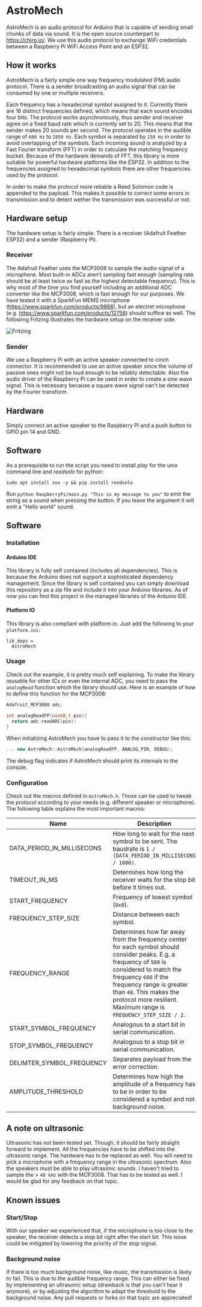 # AstroMech

AstroMech is an audio protocol for Arduino that is capable of sending small chunks of data via sound. It is the open source counterpart to https://chirp.io/. We use this audio protocol to exchange WiFi credentials between a Raspberry Pi WiFi Access Point and an ESP32. 

## How it works

AstroMech is a fairly simple one way frequency modulated (FM) audio protocol. There is a sender broadcasting an audio signal that can be consumed by one or multiple receivers.

Each frequency has a hexadecimal symbol assigned to it. Currently there are 16 distinct frequencies defined, which means that each sound encodes four bits. The protocol works asynchronously, thus sender and receiver agree on a fixed baud rate which is currently set to 20. This means that the sender makes 20 sounds per second. The protocol operates in the audible range of `600 Hz` to `2850 Hz`. Each symbol is separated by `150 Hz` in order to avoid overlapping of the symbols. Each incoming sound is analyzed by a Fast Fourier transform (FFT) in order to calculate the matching frequency bucket. Because of the hardware demands of FFT, this library is more suitable for powerful hardware platforms like the ESP32. In addition to the frequencies assigned to hexadecimal symbols there are other frequencies used by the protocol.

In order to make the protocol more reliable a Reed Solomon code is appended to the payload. This makes it possible to correct some errors in transmission and to detect wether the transmission was successful or not.

## Hardware setup

The hardware setup is fairly simple. There is a receiver (Adafruit Feather ESP32) and a sender (Raspberry Pi).

### Receiver

The Adafruit Feather uses the MCP3008 to sample the audio signal of a microphone. Most built-in ADCs aren't sampling fast enough (sampling rate should be at least twice as fast as the highest detectable frequency). This is why most of the time you find yourself including an additional ADC converter like the MCP3008, which is fast enough for our purposes. We have tested it with a SparkFun MEMS microphone (https://www.sparkfun.com/products/9868), but an electret microphone (e.g. https://www.sparkfun.com/products/12758) should suffice as well. The following Fritzing illustrates the hardware setup on the receiver side.

![Fritzing](https://github.com/weckbach/AstroMech/blob/master/images/astromech.png "Fritzing")


### Sender

We use a Raspberry Pi with an active speaker connected to cinch connector. It is recommended to use an active speaker since the volume of passive ones might not be loud enough to be reliably detectable. Also the audio driver of the Raspberry Pi can be used in order to create a sine wave signal. This is necessary because a square wave signal can't be detected by the Fourier transform. 

## Hardware

Simply connect an active speaker to the Raspberry Pi and a push button to GPIO pin 14 and GND.

## Software

As a prerequisite to run the script you need to install *play* for the unix command line and *reedsolo* for python:

`sudo apt install sox -y && pip install reedsolo`

Run `python RaspberryPi/main.py "This is my message to you"` to emit the string as a sound when pressing the button. If you leave the argument it will emit a "Hello world" sound.

## Software

### Installation

#### Arduino IDE

This library is fully self contained (includes all dependencies). This is because the Arduino does not support a sophisticated dependency management. Since the library is self contained you can simply download this repository as a zip file and include it into your Arduino libraries. As of now you can find this project in the managed libraries of the Arduino IDE.

#### Platform IO

This library is also compliant with platform.io. Just add the following to your `platform.ini`:

```
lib_deps =
  AstroMech
```

### Usage

Check out the example, it is pretty much self explaining. To make the library reusable for other ICs or even the internal ADC, you need to pass the `analogRead` function which the library should use. Here is an example of how to define this function for the MCP3008:

```c++
Adafruit_MCP3008 adc;

int analogReadFP(uint8_t pin){
  return adc.readADC(pin);
}

```

When initializing AstroMech you have to pass it to the constructor like this:

```c++
... new AstroMech::AstroMech(analogReadFP, ANALOG_PIN, DEBUG);
```

The debug flag indicates if AstroMech should print its internals to the console.

### Configuration

Check out the macros defined in `AstroMech.h`. Those can be used to tweak the protocol according to your needs (e.g. different speaker or microphone). The following table explains the most important macros:

Name | Description | Default
--- | --- | ---
DATA_PERIOD_IN_MILLISECONS | How long to wait for the next symbol to be sent. The baudrate is `1 / (DATA_PERIOD_IN_MILLISECONS / 1000)`. | `50`
TIMEOUT_IN_MS | Determines how long the receiver waits for the stop bit before it times out. | `500`
START_FREQUENCY | Frequency of lowest symbol (`0x0`). | `600`
FREQUENCY_STEP_SIZE | Distance between each symbol. | `150`
FREQUENCY_RANGE |  Determines how far away from the frequency center for each symbol should consider peaks. E.g. a frequency of `560` is considered to match the frequency `600` if the frequency range is greater than `40`. This makes the protocol more resilient. Maximum range is `FREQUENCY_STEP_SIZE / 2`. | `60`
START_SYMBOL_FREQUENCY | Analogous to a start bit in serial communication. | `4500`
STOP_SYMBOL_FREQUENCY |  Analogous to a stop bit in serial communication. | `5000`
DELIMTER_SYMBOL_FREQUENCY | Separates payload from the error correction. | `4000`
AMPLITUDE_THRESHOLD | Determines how high the amplitude of a frequency has to be in order to be considered a symbol and not background noise. | `300`

## A note on ultrasonic

Ultrasonic has not been tested yet. Though, it should be fairly straight forward to implement. All the frequencies have to be shifted into the ultrasonic range. The hardware has to be replaced as well. You will need to pick a microphone with a frequency range in the ultrasonic spectrum. Also the speakers must be able to play ultrasonic sounds. I haven't tried to sample the > `40 kHz` with the MCP3008. That has to  be tested as well. I would be glad for any feedback on that topic.

## Known issues

### Start/Stop

With our speaker we experienced that, if the microphone is too close to the speaker, the receiver detects a stop bit right after the start bit. This issue could be mitigated by lowering the priority of the stop signal.

### Background noise

If there is too much background noise, like music, the transmission is likely to fail. This is due to the audible frequency range. This can either be fixed by implementing an ultrasonic setup (drawback is that you can't hear it anymore), or by adjusting the algorithm to adapt the threshold to the background noise. Any pull requests or forks on that topic are appreciated!
